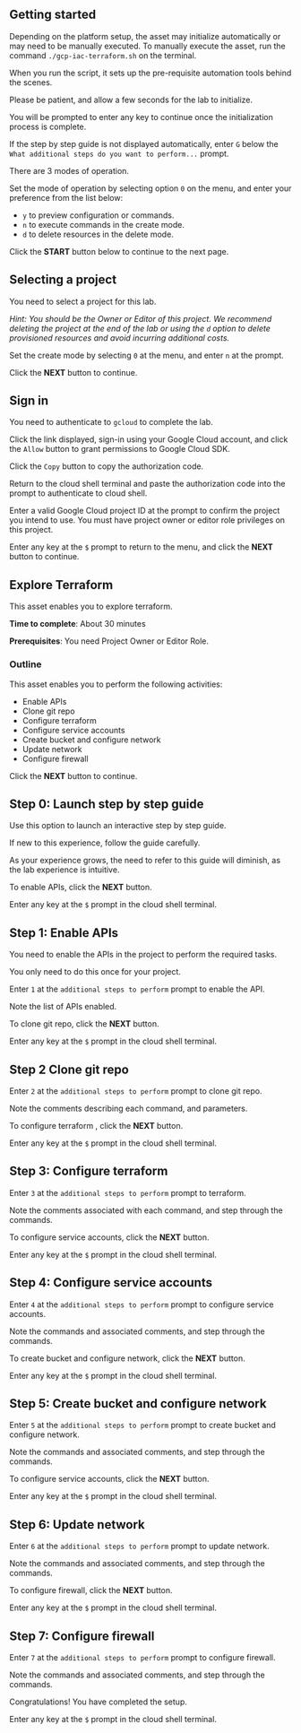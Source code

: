 ## Getting started

Depending on the platform setup, the asset may initialize automatically or may need to be manually executed. To manually execute the asset, run the command `./gcp-iac-terraform.sh` on the terminal.

When you run the script, it sets up the pre-requisite automation tools behind the scenes. 

Please be patient, and allow a few seconds for the lab to initialize. 

You will be prompted to enter any key to continue once the initialization process is complete.

If the step by step guide is not displayed automatically, enter `G` below the `What additional steps do you want to perform...` prompt.

There are 3 modes of operation. 

Set the mode of operation by selecting option `0` on the menu, and enter your preference from the list below:

- `y` to preview configuration or commands.
- `n` to execute commands in the create mode.
- `d` to delete resources in the delete mode.

Click the **START** button below to continue to the next page.

## Selecting a project

You need to select a project for this lab.

*Hint: You should be the Owner or Editor of this project. We recommend deleting the project at the end of the lab or using the `d` option to delete provisioned resources and avoid incurring additional costs.*

Set the create mode by selecting `0` at the menu, and enter `n` at the prompt.

Click the **NEXT** button to continue.

## Sign in

You need to authenticate to `gcloud` to complete the lab.

Click the link displayed, sign-in using your Google Cloud account, and click the `Allow` button to grant permissions to Google Cloud SDK. 

Click the `Copy` button to copy the authorization code. 

Return to the cloud shell terminal and paste the authorization code into the prompt to authenticate to cloud shell.

Enter a valid Google Cloud project ID at the prompt to confirm the project you intend to use. You must have project owner or editor role privileges on this project.

Enter any key at the `$` prompt to return to the menu, and click the **NEXT** button to continue.

## Explore Terraform

This asset enables you to explore terraform. 

**Time to complete**: About 30 minutes

**Prerequisites**: You need Project Owner or Editor Role.

### Outline

This asset enables you to perform the following activities:

 - Enable APIs
 - Clone git repo
 - Configure terraform 
 - Configure service accounts
 - Create bucket and configure network
 - Update network  
 - Configure firewall


Click the **NEXT** button to continue.

## Step 0: Launch step by step guide

Use this option to launch an interactive step by step guide. 

If new to this experience, follow the guide carefully. 

As your experience grows, the need to refer to this guide will diminish, as the lab experience is intuitive.

To enable APIs, click the **NEXT** button.

Enter any key at the `$` prompt in the cloud shell terminal.

## Step 1: Enable APIs

You need to enable the APIs in the project to perform the required tasks. 

You only need to do this once for your project. 

Enter `1` at the `additional steps to perform` prompt to enable the API.  

Note the list of APIs enabled.

To clone git repo, click the **NEXT** button.

Enter any key at the `$` prompt in the cloud shell terminal.

## Step 2 Clone git repo

Enter `2` at the `additional steps to perform` prompt to clone git repo. 

Note the comments describing each command, and parameters.

To configure terraform , click the **NEXT** button.

Enter any key at the `$` prompt in the cloud shell terminal.

## Step 3: Configure terraform 

Enter `3` at the `additional steps to perform` prompt to terraform.

Note the comments associated with each command, and step through the commands.

To configure service accounts, click the **NEXT** button.

Enter any key at the `$` prompt in the cloud shell terminal.

## Step 4: Configure service accounts

Enter `4` at the `additional steps to perform` prompt to configure service accounts.

Note the commands and associated comments, and step through the commands.

To create bucket and configure network, click the **NEXT** button.

Enter any key at the `$` prompt in the cloud shell terminal.

## Step 5: Create bucket and configure network

Enter `5` at the `additional steps to perform` prompt to create bucket and configure network.

Note the commands and associated comments, and step through the commands.

To configure service accounts, click the **NEXT** button.

Enter any key at the `$` prompt in the cloud shell terminal.

## Step 6: Update network  

Enter `6` at the `additional steps to perform` prompt to update network.

Note the commands and associated comments, and step through the commands.

To configure firewall, click the **NEXT** button.

Enter any key at the `$` prompt in the cloud shell terminal.

## Step 7: Configure firewall

Enter `7` at the `additional steps to perform` prompt to configure firewall.

Note the commands and associated comments, and step through the commands.

Congratulations! You have completed the setup.

Enter any key at the `$` prompt in the cloud shell terminal.
